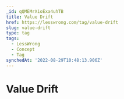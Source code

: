 ```yaml
---
_id: qQMEMrXioExa4uhTB
title: Value Drift
href: https://lesswrong.com/tag/value-drift
slug: value-drift
type: tag
tags:
  - LessWrong
  - Concept
  - Tag
synchedAt: '2022-08-29T10:48:13.906Z'
---
```


# Value Drift

